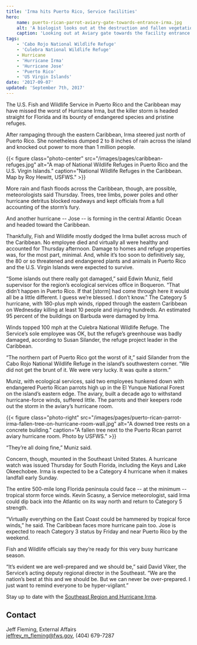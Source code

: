 ```yaml
---
title: 'Irma hits Puerto Rico, Service facilities'
hero:
    name: puerto-rican-parrot-aviary-gate-towards-entrance-irma.jpg
    alt: 'A biologist looks out at the destruction and fallen vegetation outside the gate of the aviary.'
    caption: 'Looking out at Aviary gate towards the facility entrance. Photo by USFWS.'
tags:
    - 'Cabo Rojo National Wildlife Refuge'
    - 'Culebra National Wildlife Refuge'
    - Hurricane
    - 'Hurricane Irma'
    - 'Hurricane Jose'
    - 'Puerto Rico'
    - 'US Virgin Islands'
date: '2017-09-07'
updated: 'September 7th, 2017'
---
```


The U.S. Fish and Wildlife Service in Puerto Rico and the Caribbean may have missed the worst of Hurricane Irma, but the killer storm is headed straight for Florida and its bounty of endangered species and pristine refuges.

After rampaging through the eastern Caribbean, Irma steered just north of Puerto Rico. She nonetheless dumped 2 to 8 inches of rain across the island and knocked out power to more than 1 million people. 

{{< figure class="photo-center" src="/images/pages/caribbean-refuges.jpg" alt="A map of National Wildlife Refuges in Puerto Rico and the U.S. Virgin Islands." caption="National Wildlife Refuges in the Caribbean. Map by Roy Hewitt, USFWS." >}}

More rain and flash floods across the Caribbean, though, are possible, meteorologists said Thursday. Trees, tree limbs, power poles and other hurricane detritus blocked roadways and kept officials from a full accounting of the storm’s fury.

And another hurricane -- Jose -- is forming in the central Atlantic Ocean and headed toward the Caribbean.

Thankfully, Fish and Wildlife mostly dodged the Irma bullet across much of the Caribbean. No employee died and virtually all were healthy and accounted for Thursday afternoon. Damage to homes and refuge properties was, for the most part, minimal. And, while it’s too soon to definitively say, the 80 or so threatened and endangered plants and animals in Puerto Rico and the U.S. Virgin Islands were expected to survive. 

“Some islands out there really got damaged,” said Edwin Muniz, field supervisor for the region’s ecological services office in Boqueron. “That didn’t happen in Puerto Rico. If that [storm] had come through here it would all be a little different. I guess we’re blessed. I don’t know.”
The Category 5 hurricane, with 180-plus mph winds, ripped through the eastern Caribbean on Wednesday killing at least 10 people and injuring hundreds. An estimated 95 percent of the buildings on Barbuda were damaged by Irma.

Winds topped 100 mph at the Culebra National Wildlife Refuge. The Service’s sole employee was OK, but the refuge’s greenhouse was badly damaged, according to Susan Silander, the refuge project leader in the Caribbean. 

“The northern part of Puerto Rico got the worst of it,” said Silander from the Cabo Rojo National Wildlife Refuge in the island’s southwestern corner. “We did not get the brunt of it. We were very lucky. It was quite a storm.” 

Muniz, with ecological services, said two employees hunkered down with endangered Puerto Rican parrots high up in the El Yunque National Forest on the island’s eastern edge. The aviary, built a decade ago to withstand hurricane-force winds, suffered little. The parrots and their keepers rode out the storm in the aviary’s hurricane room. 

{{< figure class="photo-right" src="/images/pages/puerto-rican-parrot-irma-fallen-tree-on-hurricane-room-wall.jpg" alt="A downed tree rests on a concrete building." caption="A fallen tree next to the Puerto Rican parrot aviary hurricane room. Photo by USFWS." >}}

“They’re all doing fine,” Muniz said.

Concern, though, mounted in the Southeast United States. A hurricane watch was issued Thursday for South Florida, including the Keys and Lake Okeechobee. Irma is expected to be a Category 4 hurricane when it makes landfall early Sunday. 

The entire 500-mile long Florida peninsula could face -- at the minimum -- tropical storm force winds. Kevin Scasny, a Service meteorologist, said Irma could dip back into the Atlantic on its way north and return to Category 5 strength.

“Virtually everything on the East Coast could be hammered by tropical force winds,” he said.
The Caribbean faces more hurricane pain too. Jose is expected to reach Category 3 status by Friday and near Puerto Rico by the weekend.

Fish and Wildlife officials say they’re ready for this very busy hurricane season.

“It’s evident we are well-prepared and we should be,” said David Viker, the Service’s acting deputy regional director in the Southeast. “We are the nation’s best at this and we should be. But we can never be over-prepared. I just want to remind everyone to be hyper-vigilant.”

Stay up to date with the [Southeast Region and Hurricane Irma](/tags/hurricane-irma).

## Contact

Jeff Fleming, External Affairs  
[jeffrey_m_fleming@fws.gov](mailto:jeffrey_m_fleming@fws.gov ), (404) 679-7287

